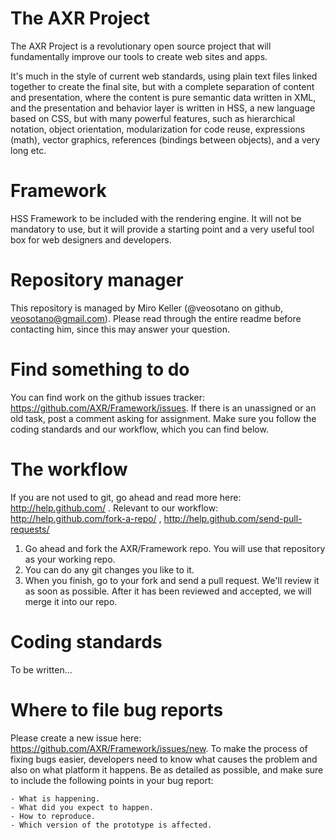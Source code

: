 The AXR Project
===============
The AXR Project is a revolutionary open source project that will fundamentally improve our tools to create web sites and apps.

It's much in the style of current web standards, using plain text files linked together to create the final site, but with a complete separation of content and presentation, where the content is pure semantic data written in XML, and the presentation and behavior layer is written in HSS, a new language based on CSS, but with many powerful features, such as hierarchical notation, object orientation, modularization for code reuse, expressions (math), vector graphics, references (bindings between objects), and a very long etc.

Framework
=========
HSS Framework to be included with the rendering engine. It will not be mandatory to use, but it will provide a starting point and a very useful tool box for web designers and developers.

Repository manager
===================
This repository is managed by Miro Keller (@veosotano on github, veosotano@gmail.com). Please read through the entire readme before contacting him, since this may answer your question.

Find something to do
====================
You can find work on the github issues tracker: https://github.com/AXR/Framework/issues. If there is an unassigned or an old task, post a comment asking for assignment. Make sure you follow the coding standards and our workflow, which you can find below.

The workflow
============
If you are not used to git, go ahead and read more here: http://help.github.com/ . Relevant to our workflow: http://help.github.com/fork-a-repo/ , http://help.github.com/send-pull-requests/

1. Go ahead and fork the AXR/Framework repo. You will use that repository as your working repo.
2. You can do any git changes you like to it.
3. When you finish, go to your fork and send a pull request. We'll review it as soon as possible. After it has been reviewed and accepted, we will merge it into our repo.

Coding standards
================
To be written...

Where to file bug reports
=========================
Please create a new issue here: https://github.com/AXR/Framework/issues/new. To make the process of fixing bugs easier, developers need to know what causes the problem and also on what platform it happens. Be as detailed as possible, and make sure to include the following points in your bug report:

    - What is happening.
    - What did you expect to happen.
    - How to reproduce.
    - Which version of the prototype is affected.
